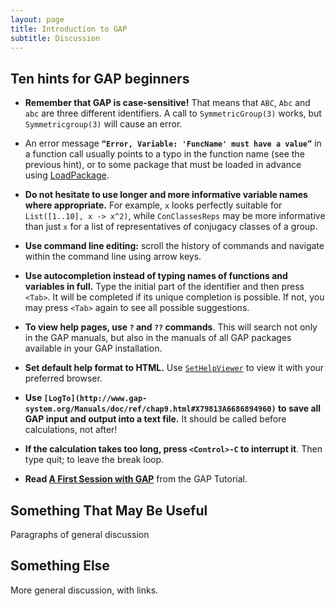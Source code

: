 ```yaml
---
layout: page
title: Introduction to GAP
subtitle: Discussion
---
```


## Ten hints for GAP beginners

* **Remember that GAP is case-sensitive!** That means that `ABC`, `Abc` and `abc`
are three different identifiers. A call to `SymmetricGroup(3)` works, but
`Symmetricgroup(3)` will cause an error.

* An error message **`“Error, Variable: 'FuncName' must have a value”`** in a
function call usually points to a typo in the function name (see the previous hint),
or to some package that must be loaded in advance using
[LoadPackage](http://www.gap-system.org/Manuals/doc/ref/chap76.html#X79B373A77B29D1F5).

* **Do not hesitate to use longer and more informative variable names where
appropriate.** For example, `x` looks perfectly suitable for `List([1..10], x -> x^2)`,
while `ConClassesReps` may be more informative than just `x` for a list of
representatives of conjugacy classes of a group.

* **Use command line editing:** scroll the history of commands and navigate within
the command line using arrow keys.

* **Use autocompletion instead of typing names of functions and variables in full.**
Type the initial part of the identifier and then press `<Tab>`. It will be
completed if its unique completion is possible. If not, you may press `<Tab>`
again to see all possible suggestions.

* **To view help pages, use `?` and `??` commands**. This will search not only
in the GAP manuals, but also in the manuals of all GAP packages available
in your GAP installation.

* **Set default help format to HTML.** Use
[`SetHelpViewer`](http://www.gap-system.org/Manuals/doc/ref/chap2.html#X87C1BFB2826488B0)
to view it with your preferred browser.

* **Use `[LogTo](http://www.gap-system.org/Manuals/doc/ref/chap9.html#X79813A6686894960)`
to save all GAP input and output into a text file.** It should be called before calculations, not after!

* **If the calculation takes too long, press `<Control>-C` to interrupt it**. Then type quit; to leave the break loop.

* **Read [A First Session with GAP](http://www.gap-system.org/Manuals/doc/tut/chap2.html)** from the GAP Tutorial.


## Something That May Be Useful

Paragraphs of general discussion

## Something Else

More general discussion, with links.
